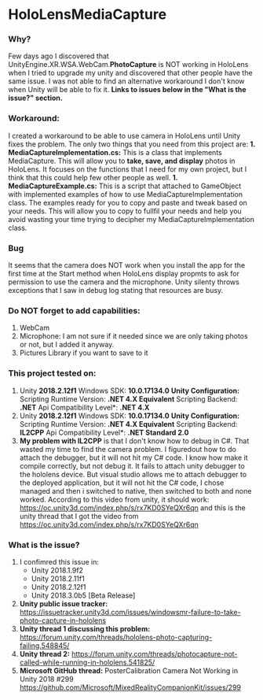 # HoloLensMediaCapture
### Why?
Few days ago I discovered that UnityEngine.XR.WSA.WebCam.**PhotoCapture** is NOT working in HoloLens when I tried to upgrade my unity and discovered that other people have the same issue. I was not able to find an alternative workaround I don't know when Unity will be able to fix it. **Links to issues below in the "What is the issue?" section.**
### Workaround:
I created a workaround to be able to use camera in HoloLens until Unity fixes the problem. The only two things that you need from this project are:
**1. MediaCaptureImplementation.cs:** This is a class that implements MediaCapture. This will allow you to **take, save, and display** photos in HoloLens. It focuses on the functions that I need for my own project, but I think that this could help few other people as well.
**1. MediaCaptureExample.cs:** This is a script that attached to GameObject with implemented examples of how to use MediaCaptureImplementation class. The examples ready for you to copy and paste and tweak based on your needs. This will allow you to copy to fullfil your needs and help you avoid wasting your time trying to decipher my MediaCaptureImplementation class.
### Bug
It seems that the camera does NOT work when you install the app for the first time at the Start method when HoloLens display propmts to ask for permission to use the camera and the microphone. Unity silenty throws exceptions that I saw in debug log stating that resources are busy.
### Do NOT forget to add capabilities:
1. WebCam
1. Microphone: I am not sure if it needed since we are only taking photos or not, but I added it anyway.
1. Pictures Library if you want to save to it

### This project tested on:
1. Unity **2018.2.12f1**
Windows SDK: **10.0.17134.0**
**Unity Configuration:**
Scripting Runtime Version: **.NET 4.X Equivalent**
Scripting Backend: **.NET**
Api Compatibility Level*: **.NET 4.X**
1. Unity **2018.2.12f1**
Windows SDK: **10.0.17134.0**
**Unity Configuration:**
Scripting Runtime Version: **.NET 4.X Equivalent**
Scripting Backend: **IL2CPP**
Api Compatibility Level*: **.NET Standard 2.0**
1. **My problem with IL2CPP** is that I don't know how to debug in C#. That wasted my time to find the camera problem. I figuredout how to do attach the debugger, but it will not hit my C# code. I know how make it compile correctly, but not debug it. It fails to attach unity debugger to the hololens device. But visual studio allows me to attach debugger to the deployed application, but it will not hit the C# code, I chose managed and then i switched to native, then switched to both and none worked. According to this video from unity, it should work:
https://oc.unity3d.com/index.php/s/rx7KD0SYeQXr6qn
and this is the unity thread that I got the video from
https://oc.unity3d.com/index.php/s/rx7KD0SYeQXr6qn
### What is the issue?
1. I confimred this issue in:
   * Unity 2018.1.9f2
   * Unity 2018.2.11f1
   * Unity 2018.2.12f1
   * Unity 2018.3.0b5 [Beta Release]
1. **Unity public issue tracker:**
https://issuetracker.unity3d.com/issues/windowsmr-failure-to-take-photo-capture-in-hololens
1. **Unity thread 1 discussing this problem:**
https://forum.unity.com/threads/hololens-photo-capturing-failing.548845/ 
1. **Unity thread 2:**
https://forum.unity.com/threads/photocapture-not-called-while-running-in-hololens.541825/
1. **Microsoft GitHub thread:** PosterCalibration Camera Not Working in Unity 2018 #299
https://github.com/Microsoft/MixedRealityCompanionKit/issues/299 
